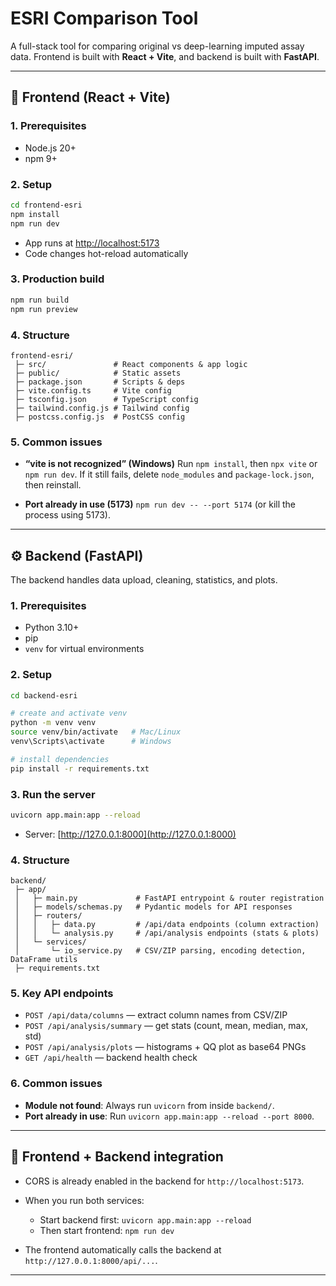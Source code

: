 # ESRI Comparison Tool

A full-stack tool for comparing original vs deep-learning imputed assay data.
Frontend is built with **React + Vite**, and backend is built with **FastAPI**.

---

## 🚀 Frontend (React + Vite)

### 1. Prerequisites

* Node.js 20+
* npm 9+

### 2. Setup

```bash
cd frontend-esri
npm install
npm run dev
```

* App runs at [http://localhost:5173](http://localhost:5173)
* Code changes hot-reload automatically

### 3. Production build

```bash
npm run build
npm run preview
```

### 4. Structure

```
frontend-esri/
 ├─ src/               # React components & app logic
 ├─ public/            # Static assets
 ├─ package.json       # Scripts & deps
 ├─ vite.config.ts     # Vite config
 ├─ tsconfig.json      # TypeScript config
 ├─ tailwind.config.js # Tailwind config
 ├─ postcss.config.js  # PostCSS config
```

### 5. Common issues

* **“vite is not recognized” (Windows)**
  Run `npm install`, then `npx vite` or `npm run dev`.
  If it still fails, delete `node_modules` and `package-lock.json`, then reinstall.

* **Port already in use (5173)**
  `npm run dev -- --port 5174` (or kill the process using 5173).

---

## ⚙️ Backend (FastAPI)

The backend handles data upload, cleaning, statistics, and plots.

### 1. Prerequisites

* Python 3.10+
* pip
* `venv` for virtual environments

### 2. Setup

```bash
cd backend-esri

# create and activate venv
python -m venv venv
source venv/bin/activate   # Mac/Linux
venv\Scripts\activate      # Windows

# install dependencies
pip install -r requirements.txt
```

### 3. Run the server

```bash
uvicorn app.main:app --reload
```

* Server: [http://127.0.0.1:8000](http://127.0.0.1:8000)

### 4. Structure

```
backend/
 ├─ app/
 │   ├─ main.py             # FastAPI entrypoint & router registration
 │   ├─ models/schemas.py   # Pydantic models for API responses
 │   ├─ routers/
 │   │   ├─ data.py         # /api/data endpoints (column extraction)
 │   │   └─ analysis.py     # /api/analysis endpoints (stats & plots)
 │   └─ services/
 │       └─ io_service.py   # CSV/ZIP parsing, encoding detection, DataFrame utils
 ├─ requirements.txt
```

### 5. Key API endpoints

* `POST /api/data/columns` — extract column names from CSV/ZIP
* `POST /api/analysis/summary` — get stats (count, mean, median, max, std)
* `POST /api/analysis/plots` — histograms + QQ plot as base64 PNGs
* `GET /api/health` — backend health check

### 6. Common issues

* **Module not found**: Always run `uvicorn` from inside `backend/`.
* **Port already in use**: Run `uvicorn app.main:app --reload --port 8000`.
---

## 🔗 Frontend + Backend integration

* CORS is already enabled in the backend for `http://localhost:5173`.
* When you run both services:

  * Start backend first: `uvicorn app.main:app --reload`
  * Then start frontend: `npm run dev`
* The frontend automatically calls the backend at `http://127.0.0.1:8000/api/...`.

---
